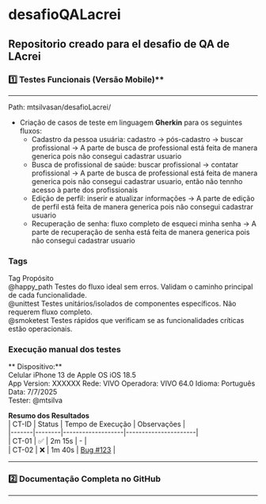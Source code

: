 # desafioQALacrei
Repositorio creado para el desafio de QA de LAcrei
------------------------------------------
### 1️⃣ Testes Funcionais (Versão Mobile)**
------------------------------------------
Path: mtsilvasan/desafioLacrei/
- Criação de casos de teste em linguagem **Gherkin** para os seguintes fluxos:
    - Cadastro da pessoa usuária: cadastro → pós-cadastro → buscar profissional -> A parte de busca de professional está feita de manera generica pois não consegui cadastrar usuario
    - Busca de profissional de saúde: buscar profissional → contatar profissional -> A parte de busca de professional está feita de manera generica pois não consegui cadastrar usuario, então não tennho acesso à parte dos profissionais
    - Edição de perfil: inserir e atualizar informações ->  A parte de edição de perfil está feita de manera generica pois não consegui cadastrar usuario
    - Recuperação de senha: fluxo completo de esqueci minha senha -> A parte de recuperação de senha está feita de manera generica pois não consegui cadastrar usuario

### **Tags**
Tag	        Propósito	
@happy_path	Testes do fluxo ideal sem erros. Validam o caminho principal de cada funcionalidade.	
@unittest	Testes unitários/isolados de componentes específicos. Não requerem fluxo completo.	
@smoketest	Testes rápidos que verificam se as funcionalidades críticas estão operacionais.	

### **Execução manual dos testes**
** Dispositivo:**  
Celular iPhone 13 de Apple OS iOS 18.5  
App Version: XXXXXX
Rede: VIVO
Operadora: VIVO 64.0
Idioma: Português 
Data: 7/7/2025  
Tester: @mtsilva

**Resumo dos Resultados**  
| CT-ID | Status | Tempo de Execução | Observações          |  
|-------|--------|-------------------|----------------------|  
| CT-01 | ✅     | 2m 15s            | -                    |  
| CT-02 | ❌     | 1m 40s            | [Bug #123](#)        |  

------------------------------------------
### **2️⃣ Documentação Completa no GitHub**
------------------------------------------


